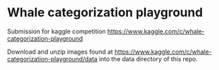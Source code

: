 # Whale categorization playground
Submission for kaggle competition https://www.kaggle.com/c/whale-categorization-playground

Download and unzip images found at https://www.kaggle.com/c/whale-categorization-playground/data into the data directory of this repo.
